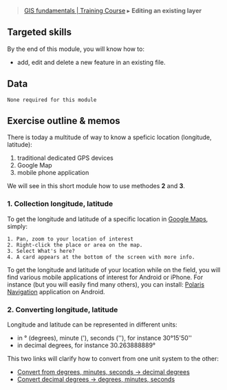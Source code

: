 > [GIS fundamentals | Training Course](agenda.md) ▸ **Editing an existing layer**

## Targeted skills
By the end of this module, you will know how to:
* add, edit and delete a new feature in an existing file.

## Data
```
None required for this module
```
## Exercise outline & memos

There is today a multitude of way to know a speficic location (longitude, latitude):

1. traditional dedicated GPS devices
2. Google Map
3. mobile phone application

We will see in this short module how to use methodes **2** and **3**.


### 1. Collection longitude, latitude

To get the longitude and latitude of a specific location in [Google Maps](https://maps.google.com/), simply:
```
1. Pan, zoom to your location of interest
2. Right-click the place or area on the map.
3. Select What's here?
4. A card appears at the bottom of the screen with more info.
```

To get the longitude and latitude of your location while on the field, you will find various mobile applications of interest for Android or iPhone. For instance (but you will easily find many others), you can install: [Polaris Navigation](https://play.google.com/store/apps/details?id=com.discipleskies.android.polarisnavigation&hl=en) application on Android.

### 2. Converting longitude, latitude
Longitude and latitude can be represented in different units: 
* in ° (degrees), minute ('), seconds (''), for instance 30°15'50''
* in decimal degrees, for instance 30.263888889°

This two links will clarify how to convert from one unit system to the other:
* [Convert from degrees, minutes, seconds -> decimal degrees](http://www.rapidtables.com/convert/number/degrees-minutes-seconds-to-degrees.htm)
* [Convert decimal degrees -> degrees, minutes, seconds](http://www.rapidtables.com/convert/number/degrees-to-degrees-minutes-seconds.htm)


